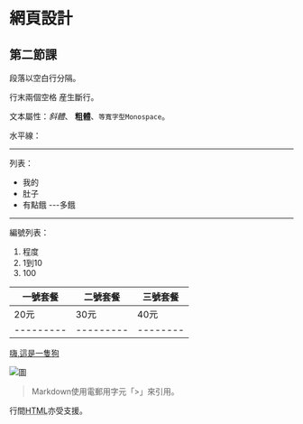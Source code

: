 網頁設計
=======

## 第二節課

段落以空白行分隔。

行末兩個空格  産生斷行。

文本屬性：_斜體_、
**粗體**、`等寬字型Monospace`。

水平線：

---

列表：

  * 我的
  * 肚子
  * 有點餓
     ---多餓
***
編號列表：

  1. 程度
  2. 1到10
  3. 100
  
| 一號套餐 |二號套餐 | 三號套餐|
|---------|--------|---------|
| 20元    | 30元   | 40元    |
|---------|---------|--------|

[嗨,這是一隻狗](https://i2.wp.com/5b0988e595225.cdn.sohucs.com/images/20180720/75740172688c40bbabbb929b7ad492c6.jpeg?w)

![圖](https://1.bp.blogspot.com/_Ia4k16d7RUw/SOxJ17NfV8I/AAAAAAAAAG0/nPpc9w59otk/s400/%E6%B5%B7%E7%B6%BF%E5%AF%B6%E5%AF%B6.bmp)

> Markdown使用電郵用字元「>」來引用。

行間<abbr title="Hypertext Markup Language">HTML</abbr>亦受支援。
